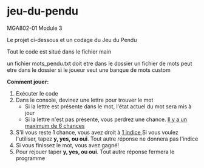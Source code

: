 # jeu-du-pendu
MGA802-01 Module 3

Le projet ci-dessous et un codage du Jeu du Pendu

Tout le code est situé dans le fichier main

un fichier mots_pendu.txt doit etre dans le dossier
un fichier de mots peut etre dans le dossier si le joueur veut une banque de mots custom


**Comment jouer:**
1. Exécuter le code
2. Dans le console, devinez une lettre pour trouver le mot
   - Si la lettre est présente dans le mot, l'état actuel du mot sera mis à jour
   - Si la lettre n'est pas présente, vous perdrez une chance.  <ins> Il y a un maximum de 6 chances</ins>
3. S'il vous reste 1 chance, vous avez droit à <ins> 1 indice </ins> Si vous voulez l'utiliser, tapez **y, yes, ou oui**. Tout autre réponse ne donnera pas l'indice
4. Si vous finissez le mot, vous avez gagné!
5. Pour rejouer taper **y, yes, ou oui**. Tout autre réponse fermera le programme
